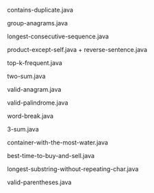 contains-duplicate.java

group-anagrams.java

longest-consecutive-sequence.java

product-except-self.java
+
reverse-sentence.java

top-k-frequent.java

two-sum.java

valid-anagram.java

valid-palindrome.java

word-break.java

3-sum.java

container-with-the-most-water.java

best-time-to-buy-and-sell.java

longest-substring-without-repeating-char.java

valid-parentheses.java